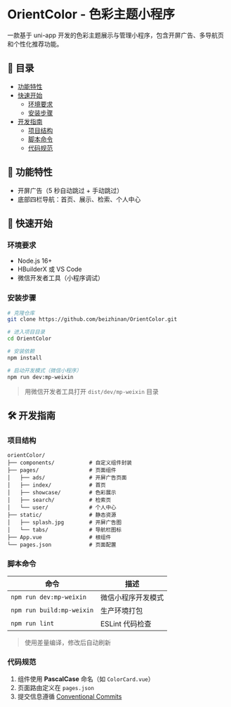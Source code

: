 # OrientColor - 色彩主题小程序

一款基于 uni-app 开发的色彩主题展示与管理小程序，包含开屏广告、多导航页和个性化推荐功能。

## 📌 目录

- [功能特性](#-功能特性)
- [快速开始](#-快速开始)
  - [环境要求](#环境要求)
  - [安装步骤](#安装步骤)
- [开发指南](#-开发指南)
  - [项目结构](#项目结构)
  - [脚本命令](#脚本命令)
  - [代码规范](#代码规范)

## 🌟 功能特性

- 开屏广告（5 秒自动跳过 + 手动跳过）
- 底部四栏导航：首页、展示、检索、个人中心

## 🚀 快速开始

### 环境要求

- Node.js 16+
- HBuilderX 或 VS Code
- 微信开发者工具（小程序调试）

### 安装步骤

```bash
# 克隆仓库
git clone https://github.com/beizhinan/OrientColor.git

# 进入项目目录
cd OrientColor

# 安装依赖
npm install

# 启动开发模式（微信小程序）
npm run dev:mp-weixin
```

> 用微信开发者工具打开 `dist/dev/mp-weixin` 目录

## 🛠 开发指南

### 项目结构

```
orientColor/
├── components/           # 自定义组件封装
├── pages/                # 页面组件
│   ├── ads/              # 开屏广告页面
│   ├── index/            # 首页
│   ├── showcase/         # 色彩展示
│   ├── search/           # 检索页
│   └── user/             # 个人中心
├── static/               # 静态资源
│   ├── splash.jpg        # 开屏广告图
│   └── tabs/             # 导航栏图标
├── App.vue               # 根组件
└── pages.json            # 页面配置
```

### 脚本命令

| 命令                      | 描述               |
| ------------------------- | ------------------ |
| `npm run dev:mp-weixin`   | 微信小程序开发模式 |
| `npm run build:mp-weixin` | 生产环境打包       |
| `npm run lint`            | ESLint 代码检查    |

> 使用差量编译，修改后自动刷新

### 代码规范

1. 组件使用 **PascalCase** 命名（如 `ColorCard.vue`）
2. 页面路由定义在 `pages.json`
3. 提交信息遵循 [Conventional Commits](https://www.conventionalcommits.org/)
